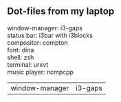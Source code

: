 ## Dot-files from my laptop

window-manager: i3-gaps<br />
status bar: i3bar with i3blocks<br />
compositor: compton<br />
font: dina<br />
shell: zsh<br />
terminal: urxvt<br />
music player: ncmpcpp<br />

<table border="0">
<tr>
<td>window-manager</td>
<td>i3-gaps</td>
</tr>
</table>

